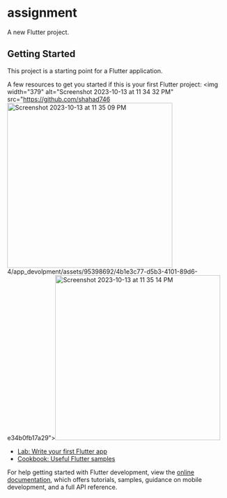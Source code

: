 # assignment

A new Flutter project.

## Getting Started

This project is a starting point for a Flutter application.

A few resources to get you started if this is your first Flutter project:
<img width="379" alt="Screenshot 2023-10-13 at 11 34 32 PM" src="https://github.com/shahad746<img width="379" alt="Screenshot 2023-10-13 at 11 35 09 PM" src="https://github.com/shahad7464/app_devolpment/assets/95398692/5ae3ad77-5f14-472b-a1c5-e60b17ec46a0">
4/app_devolpment/assets/95398692/4b1e3c77-d5b3-4101-89d6-e34b0fb17a29"><img width="379" alt="Screenshot 2023-10-13 at 11 35 14 PM" src="https://github.com/shahad7464/app_devolpment/assets/95398692/5166ae26-ac0e-48d2-87ee-f8db0976704e">


- [Lab: Write your first Flutter app](https://docs.flutter.dev/get-started/codelab)
- [Cookbook: Useful Flutter samples](https://docs.flutter.dev/cookbook)

For help getting started with Flutter development, view the
[online documentation](https://docs.flutter.dev/), which offers tutorials,
samples, guidance on mobile development, and a full API reference.
